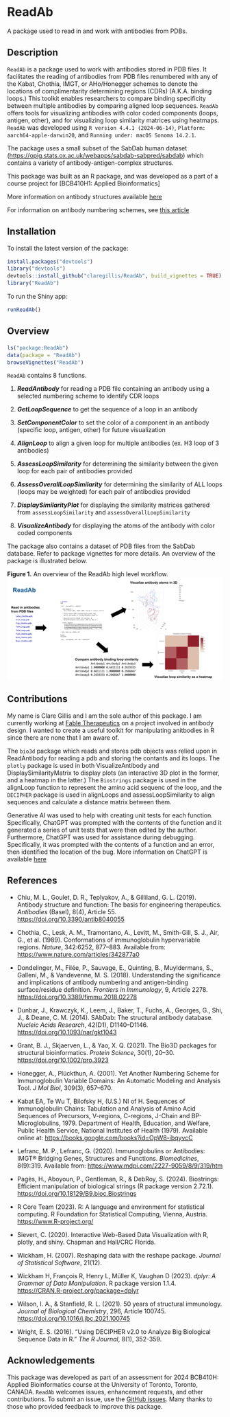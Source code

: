 
<!-- README.md is generated from README.Rmd. Please edit that file -->

# ReadAb

A package used to read in and work with antibodies from PDBs.

## Description

`ReadAb` is a package used to work with antibodies stored in PDB files.
It facilitates the reading of antibodies from PDB files renumbered with
any of the Kabat, Chothia, IMGT, or AHo/Honegger schemes to denote the
locations of complimentarity determining regions (CDRs) (A.K.A. binding
loops.) This toolkit enables researchers to compare binding specificity
between multiple antibodies by comparing aligned loop sequences.
`ReadAb` offers tools for visualizing antibodies with color coded
components (loops, antigen, other), and for visualizing loop similarity
matrices using heatmaps. `ReadAb` was developed using
`R version 4.4.1 (2024-06-14)`, `Platform: aarch64-apple-darwin20`, and
`Running under: macOS Sonoma 14.2.1`.

The package uses a small subset of the SabDab human dataset
(<https://opig.stats.ox.ac.uk/webapps/sabdab-sabpred/sabdab>) which
contains a variety of antibody-antigen-complex structures.

This package was built as an R package, and was developed as a part of a
course project for \[BCB410H1: Applied Bioinformatics\]

More information on antibody structures available
[here](https://pmc.ncbi.nlm.nih.gov/articles/PMC8163984/#sec1)

For information on antibody numbering schemes, see [this
article](https://www.frontiersin.org/journals/immunology/articles/10.3389/fimmu.2018.02278/full)

## Installation

To install the latest version of the package:

``` r
install.packages("devtools")
library("devtools")
devtools::install_github("claregillis/ReadAb", build_vignettes = TRUE)
library("ReadAb")
```

To run the Shiny app:

``` r
runReadAb()
```

## Overview

``` r
ls("package:ReadAb")
data(package = "ReadAb") 
browseVignettes("ReadAb")
```

`ReadAb` contains 8 functions.

1.  ***ReadAntibody*** for reading a PDB file containing an antibody
    using a selected numbering scheme to identify CDR loops

2.  ***GetLoopSequence*** to get the sequence of a loop in an antibody

3.  ***SetComponentColor*** to set the color of a component in an
    antibody (specific loop, antigen, other) for future visualization

4.  ***AlignLoop*** to align a given loop for multiple antibodies (ex.
    H3 loop of 3 antibodies)

5.  ***AssessLoopSimilarity*** for determining the similarity between
    the given loop for each pair of antibodies provided

6.  ***AssessOverallLoopSimilarity*** for determining the similarity of
    ALL loops (loops may be weighted) for each pair of antibodies
    provided

7.  ***DisplaySimilarityPlot*** for displaying the similarity matrices
    gathered from `assessLoopSimilarity` and
    `assessOverallLoopSimilarity`

8.  ***VisualizeAntibody*** for displaying the atoms of the antibody
    with color coded components

The package also contains a dataset of PDB files from the SabDab
database. Refer to package vignettes for more details. An overview of
the package is illustrated below.

**Figure 1.** An overview of the ReadAb high level workflow.
![](./inst/extdata/GILLIS_C_A1.png)

## Contributions

My name is Clare Gillis and I am the sole author of this package. I am
currently working at [Fable
Therapeutics](https://www.fabletherapeutics.com/) on a project involved
in antibody design. I wanted to create a useful toolkit for manipulating
anitbodies in R since there are none that I am aware of.

The `bio3d` package which reads and stores pdb objects was relied upon
in ReadAntibody for reading a pdb and storing the contants and its
loops. The `plotly` package is used in both VisualizeAntibody and
DisplaySimilarityMatrix to display plots (an interactive 3D plot in the
former, and a heatmap in the latter.) The `Biostrings` package is used
in the alignLoop function to represent the amino acid sequenc of the
loop, and the `DECIPHER` package is used in alignLoops and
assessLoopSimilarity to align sequences and calculate a distance matrix
between them.

Generative AI was used to help with creating unit tests for each
function. Specifically, ChatGPT was prompted with the contents of the
function and it generated a series of unit tests that were then edited
by the author. Furthermore, ChatGPT was used for assistance during
debugging. Specifically, it was prompted with the contents of a function
and an error, then identified the location of the bug. More information
on ChatGPT is available [here](https://openai.com/index/chatgpt/)

## References

- Chiu, M. L., Goulet, D. R., Teplyakov, A., & Gilliland, G. L. (2019).
  Antibody structure and function: The basis for engineering
  therapeutics. *Antibodies* (Basel), 8(4), Article 55.
  <https://doi.org/10.3390/antib8040055>

- Chothia, C., Lesk, A. M., Tramontano, A., Levitt, M., Smith-Gill, S.
  J., Air, G., et al. (1989). Conformations of immunoglobulin
  hypervariable regions. *Nature*, 342:6252, 877–883. Available from:
  <https://www.nature.com/articles/342877a0>

- Dondelinger, M., Filée, P., Sauvage, E., Quinting, B., Muyldermans,
  S., Galleni, M., & Vandevenne, M. S. (2018). Understanding the
  significance and implications of antibody numbering and
  antigen-binding surface/residue definition. *Frontiers in Immunology*,
  9, Article 2278. <https://doi.org/10.3389/fimmu.2018.02278>

- Dunbar, J., Krawczyk, K., Leem, J., Baker, T., Fuchs, A., Georges, G.,
  Shi, J., & Deane, C. M. (2014). SAbDab: The structural antibody
  database. *Nucleic Acids Research*, 42(D1), D1140–D1146.
  <https://doi.org/10.1093/nar/gkt1043>

- Grant, B. J., Skjaerven, L., & Yao, X. Q. (2021). The Bio3D packages
  for structural bioinformatics. *Protein Science*, 30(1), 20–30.
  <https://doi.org/10.1002/pro.3923>

- Honegger, A., Plückthun, A. (2001). Yet Another Numbering Scheme for
  Immunoglobulin Variable Domains: An Automatic Modeling and Analysis
  Tool. *J Mol Biol*, 309(3), 657–670.

- Kabat EA, Te Wu T, Bilofsky H, (U.S.) NI of H. Sequences of
  Immunoglobulin Chains: Tabulation and Analysis of Amino Acid Sequences
  of Precursors, V-regions, C-regions, J-Chain and
  BP-Microglobulins, 1979. Department of Health, Education, and Welfare,
  Public Health Service, National Institutes of Health (1979). Available
  online at: <https://books.google.com/books?id=OpW8-ibqyvcC>

- Lefranc, M. P., Lefranc, G. (2020). Immunoglobulins or Antibodies:
  IMGT® Bridging Genes, Structures and Functions. *Biomedicines*,
  8(9):319. Available from: <https://www.mdpi.com/2227-9059/8/9/319/htm>

- Pagès, H., Aboyoun, P., Gentleman, R., & DebRoy, S. (2024).
  Biostrings: Efficient manipulation of biological strings (R package
  version 2.72.1). <https://doi.org/10.18129/B9.bioc.Biostrings>

- R Core Team (2023). R: A language and environment for statistical
  computing. R Foundation for Statistical Computing, Vienna, Austria.
  <https://www.R-project.org/>

- Sievert, C. (2020). Interactive Web-Based Data Visualization with R,
  plotly, and shiny. Chapman and Hall/CRC Florida.

- Wickham, H. (2007). Reshaping data with the reshape package. *Journal
  of Statistical Software*, 21(12).

- Wickham H, François R, Henry L, Müller K, Vaughan D (2023). *dplyr: A
  Grammar of Data Manipulation*. R package version 1.1.4.
  <https://CRAN.R-project.org/package=dplyr>

- Wilson, I. A., & Stanfield, R. L. (2021). 50 years of structural
  immunology. *Journal of Biological Chemistry*, 296, Article 100745.
  <https://doi.org/10.1016/j.jbc.2021.100745>

- Wright, E. S. (2016). “Using DECIPHER v2.0 to Analyze Big Biological
  Sequence Data in R.” *The R Journal*, 8(1), 352-359.

## Acknowledgements

This package was developed as part of an assessment for 2024 BCB410H:
Applied Bioinformatics course at the University of Toronto, Toronto,
CANADA. `ReadAb` welcomes issues, enhancement requests, and other
contributions. To submit an issue, use the [GitHub
issues](https://github.com/claregillis/ReadAb/issues). Many thanks to
those who provided feedback to improve this package.

